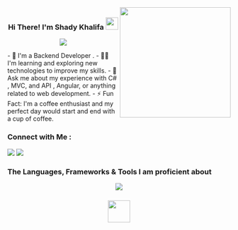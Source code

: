 
<img width="250" align="right" src="https://c.tenor.com/_DOBjnGspYAAAAAM/code-coding.gif">

<h3 align="center">
Hi There! I'm Shady Khalifa
  <img src="https://media.giphy.com/media/hvRJCLFzcasrR4ia7z/giphy.gif" width="28">
</h3>

<!-- Typing SVG by DenverCoder1 - https://github.com/DenverCoder1/readme-typing-svg -->
<p align="center">
  <a href="https://github.com/DenverCoder1/readme-typing-svg"><img src="https://readme-typing-svg.herokuapp.com/?lines=.Net%20-%20web%20developer;Always%20learning%20new%20things&font=Fira%20Code&center=true&width=440&height=45&color=f75c7e&vCenter=true&size=22"></a>
</p> 
- 🏢 I'm a Backend Developer .
- 👨‍💻 I'm learning and exploring new technologies to improve my skills.
- 💬 Ask me about my experience with C# , MVC, and API , Angular, or anything related to web development.
- ⚡ Fun Fact: I'm a coffee enthusiast and my perfect day would start and end with a cup of coffee.


### Connect with Me :

<a href="https://www.linkedin.com/in/shady-khalifa-413726211" target="_blank"><img src="https://img.shields.io/badge/-Shady%20Khalifa-0077B5?style=for-the-badge&logo=Linkedin&logoColor=white"/></a>
<a href="https://t.me/shady7kh" target="_blank"><img src="https://img.shields.io/badge/-Shady%20Khalifa-0077B5?style=for-the-badge&logo=Telegram&logoColor=white"/></a>

### The Languages, Frameworks & Tools I am proficient about

<p align="center">
<a href="https://skillicons.dev">
    <img src="https://skillicons.dev/icons?&theme=light&i=visualstudio,vscode,dotnet,cs,html,css,bootstrap,github,postgres,mongo,redis,docker,rabbitmq,postman"/>
    
  </a>
</p>
 <h3 align="center">
   <img height=50 src="https://cdn.jsdelivr.net/gh/devicons/devicon/icons/linkedin/linkedin-original.svg"/>
</h3>
